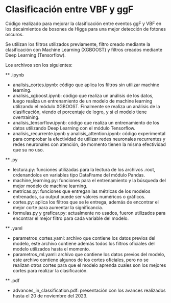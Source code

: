 # Clasificación entre VBF y ggF

Código realizado para mejorar la clasificación entre eventos ggF y VBF en los decaimientos de bosones de Higgs para una mejor detección de fotones oscuros.

Se utilizan los filtros utilizados previamente, filtro creado mediante la clasificación con Machine Learning (XGBOOST) y filtros creados mediante Deep Learning (Tensorflow).

Los archivos son los siguientes:

** .ipynb
- analisis_cortes.ipynb: código que aplica los filtros sin utilizar machine learning.
- analisis_xgboost.ipynb: código que realiza un análisis de los datos, luego realiza un entrenamiento de un modelo de machine learning utilizando el módulo XGBOOST. Finalmente se realiza un análisis de la clasificación, viendo el porcentaje de logro, y si el modelo tiene overtraining.
- analisis_tensorflow.ipynb: código que realiza un entrenamiento de los datos utilizando Deep Learning con el módulo Tensorflow.
- analisis_recurrente.ipynb y analisis_attention.ipynb: código experimental para comprobar la efectividad de utilizar redes neuronales recurrentes y redes neuronales con atención, de momento tienen la misma efectividad que su no uso.

** .py
- lectura.py: funciones utilizadas para la lectura de los archivos .root, ordenandolos en variables tipo DataFrame del módulo Pandas.
- machine_learning.py: funciones para el entrenamiento y la búsqueda del mejor modelo de machine learning.
- metricas.py: funciones que entregan las métricas de los modelos entrenados, su output puede ser valores numéricos o gráficos.
- cortes.py: aplica los filtros que se le entrega, además de encontrar el mejor corte para aumentar la significancia.
- formulas.py y graficar.py: actualmente no usados, fueron utilizados para encontrar el mejor filtro para cada variable del modelo.

** .yaml
- parametros_cortes.yaml: archivo que contiene los datos previos del modelo, este archivo contiene además todos los filtros oficiales del modelo utilizados hasta el momento.
- parametros_ml.yaml: archivo que contiene los datos previos del modelo, este archivo contiene algunos de los cortes oficiales, pero no se realizan otros cortes para que el modelo aprenda cuales son los mejores cortes para realizar la clasificación.

** .pdf
- advances_in_classification.pdf: presentación con los avances realizados hasta el 20 de noviembre del 2023.

